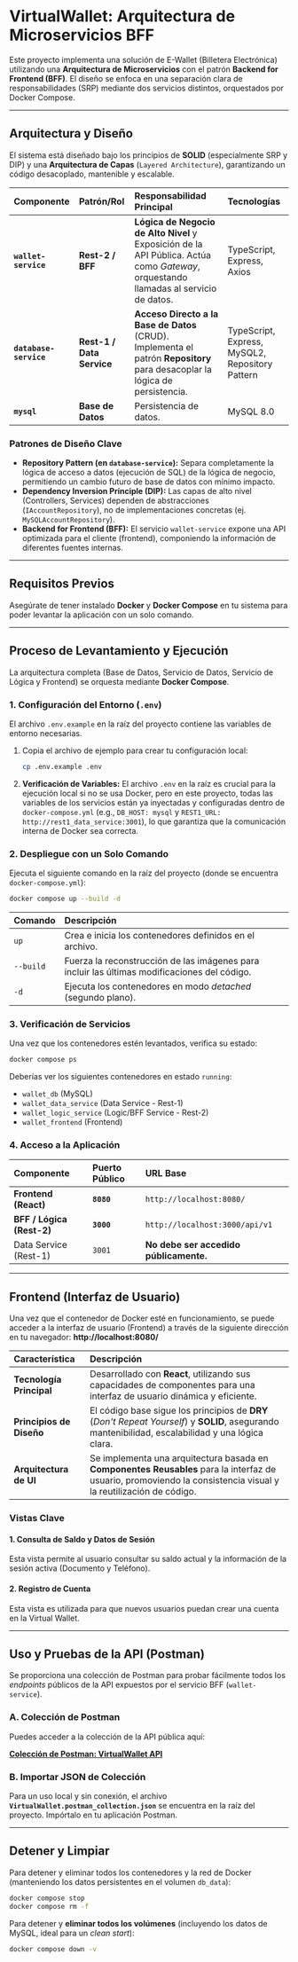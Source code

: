 # VirtualWallet: Arquitectura de Microservicios BFF

Este proyecto implementa una solución de E-Wallet (Billetera Electrónica) utilizando una **Arquitectura de Microservicios** con el patrón **Backend for Frontend (BFF)**. El diseño se enfoca en una separación clara de responsabilidades (SRP) mediante dos servicios distintos, orquestados por Docker Compose.

-----

## Arquitectura y Diseño

El sistema está diseñado bajo los principios de **SOLID** (especialmente SRP y DIP) y una **Arquitectura de Capas** (`Layered Architecture`), garantizando un código desacoplado, mantenible y escalable.

| Componente | Patrón/Rol | Responsabilidad Principal | Tecnologías |
| :--- | :--- | :--- | :--- |
| **`wallet-service`** | **Rest-2 / BFF** | **Lógica de Negocio de Alto Nivel** y Exposición de la API Pública. Actúa como *Gateway*, orquestando llamadas al servicio de datos. | TypeScript, Express, Axios |
| **`database-service`** | **Rest-1 / Data Service** | **Acceso Directo a la Base de Datos** (CRUD). Implementa el patrón **Repository** para desacoplar la lógica de persistencia. | TypeScript, Express, MySQL2, Repository Pattern |
| **`mysql`** | **Base de Datos** | Persistencia de datos. | MySQL 8.0 |

### Patrones de Diseño Clave

  * **Repository Pattern (en `database-service`):** Separa completamente la lógica de acceso a datos (ejecución de SQL) de la lógica de negocio, permitiendo un cambio futuro de base de datos con mínimo impacto.
  * **Dependency Inversion Principle (DIP):** Las capas de alto nivel (Controllers, Services) dependen de abstracciones (`IAccountRepository`), no de implementaciones concretas (ej. `MySQLAccountRepository`).
  * **Backend for Frontend (BFF):** El servicio `wallet-service` expone una API optimizada para el cliente (frontend), componiendo la información de diferentes fuentes internas.

-----

## Requisitos Previos

Asegúrate de tener instalado **Docker** y **Docker Compose** en tu sistema para poder levantar la aplicación con un solo comando.

-----

## Proceso de Levantamiento y Ejecución

La arquitectura completa (Base de Datos, Servicio de Datos, Servicio de Lógica y Frontend) se orquesta mediante **Docker Compose**.

### 1\. Configuración del Entorno (`.env`)

El archivo `.env.example` en la raíz del proyecto contiene las variables de entorno necesarias.

1.  Copia el archivo de ejemplo para crear tu configuración local:
    ```bash
    cp .env.example .env
    ```
2.  **Verificación de Variables:**
    El archivo `.env` en la raíz es crucial para la ejecución local si no se usa Docker, pero en este proyecto, todas las variables de los servicios están ya inyectadas y configuradas dentro de `docker-compose.yml` (e.g., `DB_HOST: mysql` y `REST1_URL: http://rest1_data_service:3001`), lo que garantiza que la comunicación interna de Docker sea correcta.

### 2\. Despliegue con un Solo Comando

Ejecuta el siguiente comando en la raíz del proyecto (donde se encuentra `docker-compose.yml`):

```bash
docker compose up --build -d
```

| Comando | Descripción |
| :--- | :--- |
| `up` | Crea e inicia los contenedores definidos en el archivo. |
| `--build` | Fuerza la reconstrucción de las imágenes para incluir las últimas modificaciones del código. |
| `-d` | Ejecuta los contenedores en modo *detached* (segundo plano). |

### 3\. Verificación de Servicios

Una vez que los contenedores estén levantados, verifica su estado:

```bash
docker compose ps
```

Deberías ver los siguientes contenedores en estado `running`:

  * `wallet_db` (MySQL)
  * `wallet_data_service` (Data Service - Rest-1)
  * `wallet_logic_service` (Logic/BFF Service - Rest-2)
  * `wallet_frontend` (Frontend)

### 4\. Acceso a la Aplicación

| Componente | Puerto Público | URL Base |
| :--- | :--- | :--- |
| **Frontend (React)** | **`8080`** | `http://localhost:8080/` |
| **BFF / Lógica (Rest-2)** | **`3000`** | `http://localhost:3000/api/v1` |
| Data Service (Rest-1) | `3001` | **No debe ser accedido públicamente.** |

-----

## Frontend (Interfaz de Usuario)

Una vez que el contenedor de Docker esté en funcionamiento, se puede acceder a la interfaz de usuario (Frontend) a través de la siguiente dirección en tu navegador: **$\text{http://localhost:8080/}$**

| Característica | Descripción |
| :--- | :--- |
| **Tecnología Principal** | Desarrollado con **React**, utilizando sus capacidades de componentes para una interfaz de usuario dinámica y eficiente. |
| **Principios de Diseño** | El código base sigue los principios de **DRY** (*Don't Repeat Yourself*) y **SOLID**, asegurando mantenibilidad, escalabilidad y una lógica clara. |
| **Arquitectura de UI** | Se implementa una arquitectura basada en **Componentes Reusables** para la interfaz de usuario, promoviendo la consistencia visual y la reutilización de código. |

### Vistas Clave

#### 1\. Consulta de Saldo y Datos de Sesión

Esta vista permite al usuario consultar su saldo actual y la información de la sesión activa (Documento y Teléfono).

#### 2\. Registro de Cuenta

Esta vista es utilizada para que nuevos usuarios puedan crear una cuenta en la Virtual Wallet.

-----

## Uso y Pruebas de la API (Postman)

Se proporciona una colección de Postman para probar fácilmente todos los *endpoints* públicos de la API expuestos por el servicio BFF (`wallet-service`).

### A. Colección de Postman

Puedes acceder a la colección de la API pública aquí:

**[Colección de Postman: VirtualWallet API](https://red-satellite-565796.postman.co/workspace/Team-Workspace~57aef50a-178b-42b9-8e4d-8aa1835fb5fd/collection/25656325-a0ae3ece-0147-402b-bee9-15b6cdfbf764?action=share&creator=25656325)**

### B. Importar JSON de Colección

Para un uso local y sin conexión, el archivo **`VirtualWallet.postman_collection.json`** se encuentra en la raíz del proyecto. Impórtalo en tu aplicación Postman.

-----

## Detener y Limpiar

Para detener y eliminar todos los contenedores y la red de Docker (manteniendo los datos persistentes en el volumen `db_data`):

```bash
docker compose stop
docker compose rm -f
```

Para detener y **eliminar todos los volúmenes** (incluyendo los datos de MySQL, ideal para un *clean start*):

```bash
docker compose down -v
```
